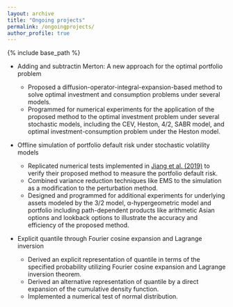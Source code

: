 ```yaml
---
layout: archive
title: "Ongoing projects"
permalink: /ongoingprojects/
author_profile: true
---
```


{% include base_path %}
* Adding and subtractin Merton: A new approach for the optimal portfolio problem
  - Proposed a diffusion-operator-integral-expansion-based method to solve optimal investment and consumption problems under several models.
  - Programmed for numerical experiments for the application of the proposed method to the optimal investment problem under several stochastic models, including the CEV, Heston, 4/2, SABR model, and optimal investment-consumption problem under the Heston model. 

* Offline simulation of portfolio default risk under stochastic volatility models
  - Replicated numerical tests implemented in [Jiang et al. (2019)](https://pubsonline.informs.org/doi/10.1287/ijoc.2019.0892) to verify their proposed method to measure the portfolio default risk.
  - Combined variance reduction techniques like EMS to the simulation as a modification to the perturbation method.
  - Designed and programmed for additional experiments for underlying assets modeled by the 3/2 model, α-hypergeometric model and portfolio including path-dependent products like arithmetic Asian options and lookback options to illustrate the accuracy and efficiency of the proposed method.

* Explicit quantile through Fourier cosine expansion and Lagrange inversion
  - Derived an explicit representation of quantile in terms of the specified probability utilizing Fourier cosine expansion and Lagrange inversion theorem.
  - Derived an alternative representation of quantile by a direct expansion of the cumulative density function.
  - Implemented a numerical test of normal distribution.
